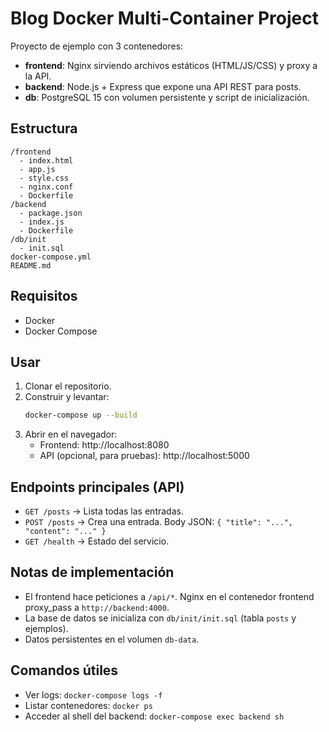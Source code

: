 # Blog Docker Multi-Container Project

Proyecto de ejemplo con 3 contenedores:
- **frontend**: Nginx sirviendo archivos estáticos (HTML/JS/CSS) y proxy a la API.
- **backend**: Node.js + Express que expone una API REST para posts.
- **db**: PostgreSQL 15 con volumen persistente y script de inicialización.

## Estructura
```
/frontend
  - index.html
  - app.js
  - style.css
  - nginx.conf
  - Dockerfile
/backend
  - package.json
  - index.js
  - Dockerfile
/db/init
  - init.sql
docker-compose.yml
README.md
```

## Requisitos
- Docker
- Docker Compose

## Usar
1. Clonar el repositorio.
2. Construir y levantar:
   ```bash
   docker-compose up --build
   ```
3. Abrir en el navegador:
   - Frontend: http://localhost:8080
   - API (opcional, para pruebas): http://localhost:5000

## Endpoints principales (API)
- `GET /posts` -> Lista todas las entradas.
- `POST /posts` -> Crea una entrada. Body JSON: `{ "title": "...", "content": "..." }`
- `GET /health` -> Estado del servicio.

## Notas de implementación
- El frontend hace peticiones a `/api/*`. Nginx en el contenedor frontend proxy_pass a `http://backend:4000`.
- La base de datos se inicializa con `db/init/init.sql` (tabla `posts` y ejemplos).
- Datos persistentes en el volumen `db-data`.

## Comandos útiles
- Ver logs: `docker-compose logs -f`
- Listar contenedores: `docker ps`
- Acceder al shell del backend: `docker-compose exec backend sh`

